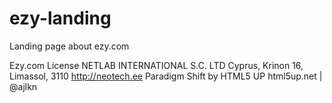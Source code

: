 # ezy-landing
Landing page about ezy.com

Ezy.com License NETLAB INTERNATIONAL S.C. LTD Cyprus, Krinon 16, Limassol, 3110 http://neotech.ee
Paradigm Shift by HTML5 UP
html5up.net | @ajlkn



